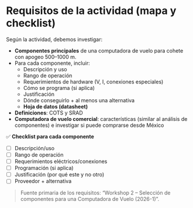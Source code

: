 # Requisitos de la actividad (mapa y checklist)

Según la actividad, debemos investigar:
- **Componentes principales** de una computadora de vuelo para cohete con apogeo 500–1000 m.
- Para cada componente, incluir:
  - Descripción y uso
  - Rango de operación
  - Requerimientos de hardware (V, I, conexiones especiales)
  - Cómo se programa (si aplica)
  - Justificación
  - Dónde conseguirlo + al menos una alternativa
  - **Hoja de datos (datasheet)**
- **Definiciones**: COTS y SRAD
- **Computadora de vuelo comercial**: características (similar al análisis de componentes) e investigar si puede comprarse desde México

✅ **Checklist para cada componente**  
- [ ] Descripción/uso  
- [ ] Rango de operación  
- [ ] Requerimientos eléctricos/conexiones  
- [ ] Programación (si aplica)  
- [ ] Justificación (por qué este y no otro)  
- [ ] Proveedor + alternativa  

> Fuente primaria de los requisitos: “Workshop 2 – Selección de componentes para una Computadora de Vuelo (2026-1)”.
